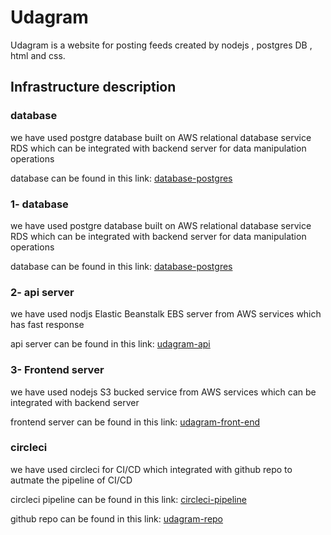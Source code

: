 # Udagram

Udagram is a website for posting feeds created by nodejs , postgres DB , html and css.

## Infrastructure description

### database
we have used postgre database built on AWS relational database service RDS which can be integrated with backend server for data manipulation operations 

database can be found in this link:
[database-postgres](database-1.cfk009rrsstw.us-east-1.rds.amazonaws.com) 


### 1- database
we have used postgre database built on AWS relational database service RDS which can be integrated with backend server for data manipulation operations 

database can be found in this link:
[database-postgres](database-1.cfk009rrsstw.us-east-1.rds.amazonaws.com) 


### 2- api server
we have used nodjs Elastic Beanstalk EBS server from AWS services which has fast response 

api server can be found in this link:
[udagram-api](http://udagram-api-dev.eba-7zkysc63.us-east-1.elasticbeanstalk.com/) 

### 3- Frontend server
we have used nodejs S3 bucked service from AWS services which can be integrated with backend server 

frontend server can be found in this link:
[udagram-front-end](http://random1994.s3-website.us-east-2.amazonaws.com) 


### circleci
we have used circleci for CI/CD which integrated with github repo to autmate the pipeline of CI/CD 

circleci pipeline can be found in this link:
[circleci-pipeline](https://app.circleci.com/pipelines/github/Abo-Ahmed/udagram) 

github repo can be found in this link:
[udagram-repo](https://github.com/Abo-Ahmed/udagram)

